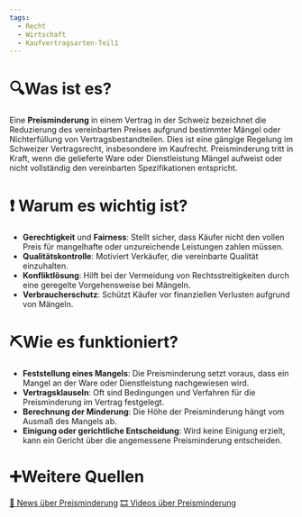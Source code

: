 ```yaml
---
tags:
  - Recht
  - Wirtschaft
  - Kaufvertragsarten-Teil1
---
```

# 🔍Was ist es?
Eine **Preisminderung** in einem Vertrag in der Schweiz bezeichnet die Reduzierung des vereinbarten Preises aufgrund bestimmter Mängel oder Nichterfüllung von Vertragsbestandteilen. Dies ist eine gängige Regelung im Schweizer Vertragsrecht, insbesondere im Kaufrecht. Preisminderung tritt in Kraft, wenn die gelieferte Ware oder Dienstleistung Mängel aufweist oder nicht vollständig den vereinbarten Spezifikationen entspricht.

# ❗ Warum es wichtig ist?
- **Gerechtigkeit** und **Fairness**: Stellt sicher, dass Käufer nicht den vollen Preis für mangelhafte oder unzureichende Leistungen zahlen müssen.
- **Qualitätskontrolle**: Motiviert Verkäufer, die vereinbarte Qualität einzuhalten.
- **Konfliktlösung**: Hilft bei der Vermeidung von Rechtsstreitigkeiten durch eine geregelte Vorgehensweise bei Mängeln.
- **Verbraucherschutz**: Schützt Käufer vor finanziellen Verlusten aufgrund von Mängeln.

# ⛏Wie es funktioniert?
- **Feststellung eines Mangels**: Die Preisminderung setzt voraus, dass ein Mangel an der Ware oder Dienstleistung nachgewiesen wird.
- **Vertragsklauseln**: Oft sind Bedingungen und Verfahren für die Preisminderung im Vertrag festgelegt.
- **Berechnung der Minderung**: Die Höhe der Preisminderung hängt vom Ausmaß des Mangels ab.
- **Einigung oder gerichtliche Entscheidung**: Wird keine Einigung erzielt, kann ein Gericht über die angemessene Preisminderung entscheiden.

# ➕Weitere Quellen
[📄 News über Preisminderung](https://www.google.com/search?q=Preisminderung+Vertrag+Schweiz&tbm=nws)
[🎞 Videos über Preisminderung](https://www.google.com/search?q=Preisminderung+Vertrag+Schweiz&tbm=vid)